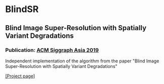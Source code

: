 # BlindSR

## Blind Image Super-Resolution with Spatially Variant Degradations
### Publication: [ACM Siggraph Asia 2019](https://sa2019.siggraph.org/)

Independent implementation of the algorithm from the paper "Blind Image Super-Resolution with Spatially Variant Degradations"

[[Project page]](https://igl.ethz.ch/projects/variational-blind-sr/)
